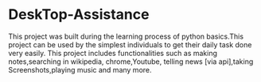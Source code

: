 # DeskTop-Assistance
This project was built during the learning process of python basics.This project can be used by the simplest individuals to get their daily task done very easily. 
This project includes functionalities such as making notes,searching in wikipedia, chrome,Youtube, telling news [via api],taking Screenshots,playing music and many more.
